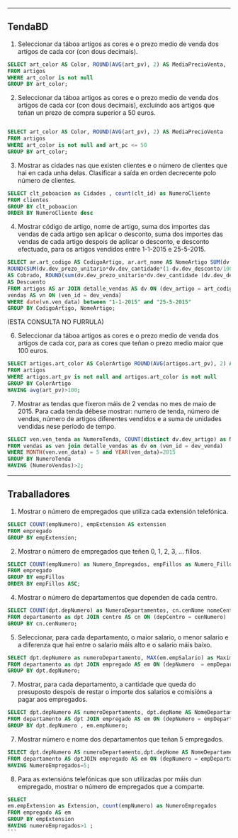 ______________________________________________________________________
TendaBD
--

1. Seleccionar da táboa artigos as cores e o prezo medio de venda dos artigos de cada cor (con dous decimais).
``` sql
SELECT art_color AS Color, ROUND(AVG(art_pv), 2) AS MediaPrecioVenta,
FROM artigos
WHERE art_color is not null
GROUP BY art_color;
```



2. Seleccionar da táboa artigos as cores e o prezo medio de venda dos artigos de cada cor (con dous decimais), excluíndo aos artigos que teñan un prezo de compra superior a 50 euros. 
``` sql

SELECT art_color AS Color, ROUND(AVG(art_pv), 2) AS MediaPrecioVenta
FROM artigos
WHERE art_color is not null and art_pc <= 50
GROUP BY art_color;
```
	


3. Mostrar as cidades nas que existen clientes e o número de clientes que hai en cada unha delas. Clasificar a saída en orden decrecente polo número de clientes.
```sql
SELECT clt_poboacion as Cidades , count(clt_id) as NumeroCliente
FROM clientes  
GROUP BY clt_poboacion 
ORDER BY NumeroCliente desc

```



4. Mostrar código de artigo, nome de artigo, suma dos importes das vendas de cada artigo sen aplicar o desconto, suma dos importes das vendas de cada artigo despois de aplicar o desconto, e desconto efectuado, para os artigos vendidos entre 1-1-2015 e 25-5-2015.
```sql
SELECT ar.art_codigo AS CodigoArtigo, ar.art_nome AS NomeArtigo SUM(dv.dev_prezo_unitario*dv.dev_cantidade) AS ImporteTotal,
ROUND(SUM(dv.dev_prezo_unitario*dv.dev_cantidade*(1-dv.dev_desconto/100)), 2) 
AS Cobrado, ROUND(sum(dv.dev_prezo_unitario*dv.dev_cantidade (dv.dev_desconto/100)), 2)
AS Descuento
FROM artigos AS ar JOIN detalle_vendas AS dv ON (dev_artigo = art_codigo) JOIN
vendas AS vn ON (ven_id = dev_venda)
WHERE date(vn.ven_data) between "1-1-2015" and "25-5-2015"
GROUP BY CodigoArtigo, NomeArtigo;

```

(ESTA CONSULTA NO FURRULA)


6. Seleccionar da táboa artigos as cores e o prezo medio de venda dos artigos de cada cor, para as cores que teñan o prezo medio maior que 100 euros.
```sql
SELECT artigos.art_color AS ColorArtigo	ROUND(AVG(artigos.art_pv), 2) AS MediaPrecio
FROM artigos
WHERE artigos.art_pv is not null and artigos.art_color is not null
GROUP BY ColorArtigo
HAVING avg(art_pv)>100;
````


7. Mostrar as tendas que fixeron máis de 2 vendas no mes de maio de 2015. Para cada tenda débese mostrar: numero de tenda, número de vendas, número de artigos diferentes vendidos e a suma de unidades vendidas nese período de tempo.
```sql
SELECT ven.ven_tenda as NumeroTenda, COUNT(distinct dv.dev_artigo) as NumeroArtigosVendidos, count(distinct dv.dev_venda) as NumeroVendas
FROM vendas as ven join detalle_vendas as dv on (ven_id = dev_venda)
WHERE MONTH(ven.ven_data) = 5 and YEAR(ven_data)=2015
GROUP BY NumeroTenda
HAVING (NumeroVendas)>2;
```

________________________________________________________________________________________

Traballadores
--


1. Mostrar o número de empregados que utiliza cada extensión telefónica.
```sql
SELECT COUNT(empNumero), empExtension AS extension
FROM empregado
GROUP BY empExtension;
```


2. Mostrar o número de empregados que teñen 0, 1, 2, 3, ... fillos. 
```sql
SELECT COUNT(empNumero) as Numero_Empregados, empFillos as Numero_Fillos_Empregado
FROM empregado
GROUP BY empFillos
ORDER BY empFillos ASC;
```


4. Mostrar o número de departamentos que dependen de cada centro. 

```sql
SELECT COUNT(dpt.depNumero) as NumeroDepartamentos, cn.cenNome nomeCentro
FROM departamento as dpt JOIN centro AS cn ON (depCentro = cenNumero)
GROUP BY cn.cenNumero;
```

5. Seleccionar, para cada departamento, o maior salario, o menor salario e a diferenza que hai entre o salario máis alto e o salario máis baixo. 
```sql
SELECT dpt.depNumero as numeroDepartamento, MAX(em.empSalario) as MaximoSalario, MIN(em.empSalario) as MinimoSalario
FROM departamento as dpt JOIN empregado AS em ON (depNumero  = empDepartamento)
GROUP BY dpt.depNumero;
```


7. Mostrar, para cada departamento, a cantidade que queda do presuposto despois de restar o importe dos salarios e comisións a pagar aos empregados. 
```sql
SELECT dpt.depNumero AS numeroDepartamento, dpt.depNome AS NomeDepartamento,(dpt.depPresuposto - SUM(em.empSalario) - SUM(empComision)) AS RestoPresuposto
FROM departamento AS dpt JOIN empregado AS em ON (depNumero = empDepartamento)
GROUP BY dpt.depNumero , em.empNumero;
```


7. Mostrar número e nome dos departamentos que teñan 5 empregados. 
```sql
SELECT dpt.depNumero AS numeroDepartamento,dpt.depNome AS NomeDepartamento,COUNT(em.empNumero) as NumeroEmpregados
FROM departamento AS dptJOIN empregado AS em ON (depNumero = empDepartamento)GROUP BY dpt.depNumero
HAVING NumeroEmpregados=5;
```



8. Para as extensións telefónicas que son utilizadas por máis dun empregado, mostrar o número de empregados que a comparte.
````sql
SELECT 
em.empExtension as Extension, count(empNumero) as NumeroEmpregados
FROM empregado AS em 
GROUP BY empExtension
HAVING numeroEmpregados>1 ;
```


